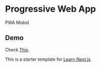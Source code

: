 # Progressive Web App

PWA Mobid

## Demo

Check [This](https://mobid.development.carsworld.co.id/).

This is a starter template for [Learn Next.js](https://nextjs.org/learn).
